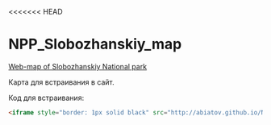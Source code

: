 <<<<<<< HEAD
# NPP_Slobozhanskiy_map

[Web-map of Slobozhanskiy National park](http://abiatov.github.io/NPP_Slobozhanskiy_map/)

Карта для встраивания в сайт.

Код для встраивания:
```html
<iframe style="border: 1px solid black" src="http://abiatov.github.io/NPP_Slobozhanskiy_map/index.html" marginwidth="0" marginheight="0" scrolling="no" width="100%" height="500" frameborder="0"></iframe>
```


